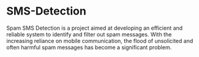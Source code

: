 # SMS-Detection
Spam SMS Detection is a project aimed at developing an efficient and reliable system to identify and filter out spam messages. With the increasing reliance on mobile communication, the flood of unsolicited and often harmful spam messages has become a significant problem.
